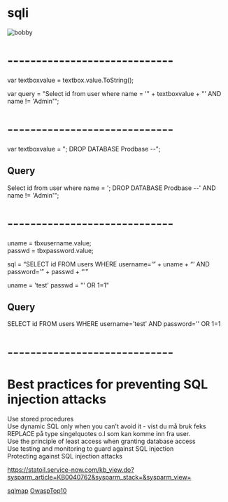 # sqli
![bobby](http://daddytypes.com/archive/xkcd_bobby_tables.jpg)

# -----------------------------

var textboxvalue = textbox.value.ToString();

var query = "Select id from user where name = '" + textboxvalue + "' AND name != 'Admin'";

# -----------------------------

var textboxvalue = "; DROP DATABASE Prodbase --";

## Query
Select id from user where name = '; DROP DATABASE Prodbase --' AND name != 'Admin'";

# -----------------------------

uname = tbxusername.value;  
passwd = tbxpassword.value;

sql = “SELECT id FROM users WHERE username=’” + uname + “’ AND password=’” + passwd + “’”

uname = 'test'
passwd = "' OR 1=1"

## Query
SELECT id FROM users WHERE username=’test’ AND password='' OR 1=1

# -----------------------------


# Best practices for preventing SQL injection attacks
Use stored procedures  
Use dynamic SQL only when you can't avoid it - vist du må bruk feks REPLACE på type singelquotes o.l som kan komme inn fra user.  
Use the principle of least access when granting database access  
Use testing and monitoring to guard against SQL injection  
Protecting against SQL injection attacks  

https://statoil.service-now.com/kb_view.do?sysparm_article=KB0040762&sysparm_stack=&sysparm_view=

[sqlmap](http://sqlmap.org/)
[OwaspTop10](https://www.owasp.org/index.php/Main_Page)

